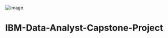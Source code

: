 ![image](https://github.com/user-attachments/assets/668d3675-375a-4a9b-8d07-f3597ce93a1d](https://www.google.com/url?sa=i&url=https%3A%2F%2Fwww.linkedin.com%2Fposts%2Fsanthoshchandran04_data-analyst-capstone-project-was-issued-activity-7208811762958168064-PRck&psig=AOvVaw3goSkO8TJtX2ZSnDOf-ouQ&ust=1744239440205000&source=images&cd=vfe&opi=89978449&ved=0CBQQjRxqFwoTCPCZsbrEyYwDFQAAAAAdAAAAABAE))
# IBM-Data-Analyst-Capstone-Project
